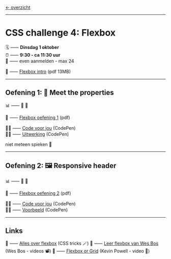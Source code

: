 [← overzicht](CHALLENGES.md)

---

# CSS challenge 4: Flexbox

🗓️ ⸺ **Dinsdag 1 oktober**  
⏰ ⸺ **9:30 - ca 11:30 uur**  
🙋 ⸺ even aanmelden - max 24  

📗 ⸺
<a href="pres/FDND-2425-CSSchallenge4-Flexbox-intro.pdf" target="_blank" rel="noopener noreferrer">Flexbox intro</a> 
(pdf 13MB)  

---

## Oefening 1: 🤝 Meet the properties

📊 ⸺ 🔵 🔴

📙 ⸺ 
<a href="pres/FDND-2425-CSSchallenge4-Flexbox-oefening1.pdf" target="_blank" rel="noopener noreferrer">Flexbox oefening 1</a> 
(pdf)

🧑‍💻 ⸺
<a href="https://codepen.io/shooft/pen/VwoYBog" target="_blank" rel="noopener noreferrer">Code voor jou</a>
(CodePen)  
🧑‍💻 ⸺
<a href="https://codepen.io/shooft/pen/zYgxJOW" target="_blank" rel="noopener noreferrer">Uitwerking</a>
(CodePen)

niet meteen spieken 🫣  

---

## Oefening 2: 🖼️ Responsive header

📊 ⸺ 🔵 🔴

📙 ⸺ 
<a href="pres/FDND-2425-CSSchallenge4-Flexbox-oefening2.pdf" target="_blank" rel="noopener noreferrer">Flexbox oefening 2</a> 
(pdf)  

🧑‍💻 ⸺
<a href="https://codepen.io/shooft/pen/bGXNxGp" target="_blank" rel="noopener noreferrer">Code voor jou</a>
(CodePen)  
🧑‍💻 ⸺
<a href="https://codepen.io/shooft/live/mdNyGbN" target="_blank" rel="noopener noreferrer">Voorbeeld</a>
(CodePen)    

---
 
## Links
🎯 ⸺ [Alles over flexbox](https://css-tricks.com/snippets/css/a-guide-to-flexbox/) (CSS tricks 🪄)
🎯 ⸺ [Leer flexbox van Wes Bos](https://flexbox.io/) (Wes Bos - videos 📽️) 
🎯 ⸺ [Flexbox or Grid](https://youtu.be/3elGSZSWTbM?si=1X5RiZoOylQjbLCZ) (Kevin Powell - video 🥊)